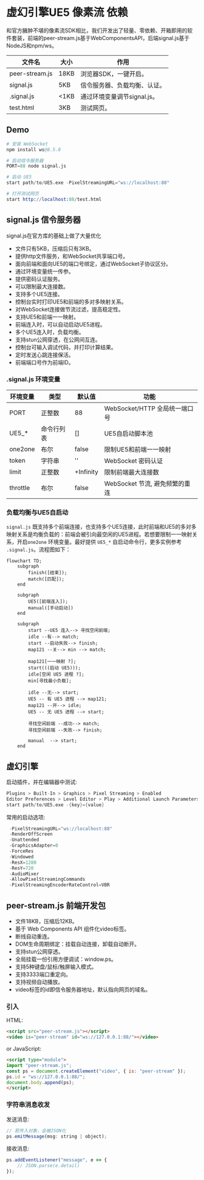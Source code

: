 # 虚幻引擎UE5 像素流 依赖

和官方臃肿不堪的像素流SDK相比，我们开发出了轻量、零依赖、开箱即用的软件套装，前端的peer-stream.js基于WebComponentsAPI，后端signal.js基于NodeJS和npm/ws。
 
 | 文件名         | 大小 | 作用                         |
 | -------------- | ---- | ---------------------------- |
 | peer-stream.js | 18KB | 浏览器SDK，一键开启。        |
 | signal.js      | 5KB  | 信令服务器、负载均衡、认证。 |
 | .signal.js     | <1KB | 通过环境变量调节signal.js。  |
 | test.html      | 3KB  | 测试网页。                   |

## Demo

```s
# 安装 WebSocket
npm install ws@8.5.0

# 启动信令服务器
PORT=88 node signal.js

# 启动 UE5
start path/to/UE5.exe -PixelStreamingURL="ws://localhost:88"

# 打开测试网页
start http://localhost:88/test.html
```

## signal.js 信令服务器

signal.js在官方库的基础上做了大量优化

- 文件只有5KB，压缩后只有3KB。
- 提供http文件服务，和WebSocket共享端口号。
- 面向前端和面向UE5的端口号绑定，通过WebSocket子协议区分。
- 通过环境变量统一传参。
- 提供密码认证服务。
- 可以限制最大连接数。
- 支持多个UE5连接。
- 控制台实时打印UE5和前端的多对多映射关系。
- 对WebSocket连接做节流过滤，提高稳定性。
- 支持UE5和前端一一映射。
- 前端连入时，可以自动启动UE5进程。
- 多个UE5连入时，负载均衡。
- 支持stun公网穿透，在公网间互连。
- 控制台可输入调试代码，并打印计算结果。
- 定时发送心跳连接保活。
- 前端端口号作为前端ID。


### .signal.js 环境变量

| 环境变量 | 类型       | 默认值    | 功能                           |
| -------- | ---------- | --------- | ------------------------------ |
| PORT     | 正整数     | 88        | WebSocket/HTTP 全局统一端口号  |
| UE5_*    | 命令行列表 | []        | UE5自启动脚本池                |
| one2one  | 布尔       | false     | 限制UE5和前端一一映射          |
| token    | 字符串     | ''        | WebSocket 密码认证             |
| limit    | 正整数     | +Infinity | 限制前端最大连接数             |
| throttle | 布尔       | false     | WebSocket 节流, 避免频繁的重连 |

### 负载均衡与UE5自启动

`signal.js` 既支持多个前端连接，也支持多个UE5连接，此时前端和UE5的多对多映射关系是均衡负载的：前端会被引向最空闲的UE5进程。若想要限制一一映射关系，开启`one2one` 环境变量。最好提供 `UE5_*` 自启动命令行，更多实例参考 `.signal.js`。流程图如下：

```mermaid
flowchart TD;
    subgraph   
        finish([结束]);
        match([匹配]);
    end

    subgraph  
        UE5([前端连入]);
        manual([手动启动])
    end

    subgraph  
        start --UE5 连入--> 寻找空闲前端;
        idle --有--> match;
        start --启动失败--> finish;
        map121 --关--> min --> match;  
       
        map121[一一映射 ?];
        start(((启动 UE5)));
        idle[空闲 UE5 进程 ?];
        min[寻找最小负载];
    
        idle --无--> start;
        UE5 -- 有 UE5 进程 --> map121;
        map121 --开--> idle; 
        UE5 -- 无 UE5 进程 --> start;
       
        寻找空闲前端 --成功--> match;
        寻找空闲前端 --失败--> finish;

        manual  --> start;
    end
```

## 虚幻引擎

启动插件，并在编辑器中测试:

```s
Plugins > Built-In > Graphics > Pixel Streaming > Enabled
Editor Preferences > Level Editor > Play > Additional Launch Parameters
start path/to/UE5.exe -{key}={value}
```

常用的启动选项:

```s
 -PixelStreamingURL="ws://localhost:88"
 -RenderOffScreen
 -Unattended
 -GraphicsAdapter=0
 -ForceRes
 -Windowed
 -ResX=1280
 -ResY=720
 -AudioMixer
 -AllowPixelStreamingCommands
 -PixelStreamingEncoderRateControl=VBR
```

## peer-stream.js 前端开发包

- 文件18KB，压缩后12KB。
- 基于 Web Components API 组件化video标签。
- 断线自动重连。
- DOM生命周期绑定：挂载自动连接，卸载自动断开。
- 支持stun公网穿透。
- 全局挂载一份引用方便调试：window.ps。
- 支持5种键盘/鼠标/触屏输入模式。
- 支持3333端口重定向。
- 支持视频自动播放。
- video标签的id即信令服务器地址，默认指向网页的域名。

### 引入

HTML:

```html
<script src="peer-stream.js"></script>
<video is="peer-stream" id="ws://127.0.0.1:88/"></video>
```

or JavaScript:

```html
<script type="module">
import "peer-stream.js";
const ps = document.createElement("video", { is: "peer-stream" });
ps.id = "ws://127.0.0.1:88/";
document.body.append(ps);
</script>
```

### 字符串消息收发

发送消息:

```js
// 若传入对象，会被JSON化
ps.emitMessage(msg: string | object);
```

接收消息:

```js
ps.addEventListener("message", e => {
    // JSON.parse(e.detail)
});
```